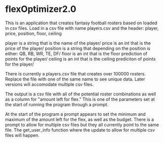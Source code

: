 # flexOptimizer2.0

This is an application that creates fantasy football rosters based on loaded in csv files.  Load in a csv file with name players.csv and the header: player, price, position, floor, ceiling

player is a string that is the name of the player/
price is an int that is the price of the player/
position is a string that depending on the position is either: QB, RB, WR, TE, DF/
floor is an int that is the floor prediction of points for the player/
ceiling is an int that is the ceiling prediciton of points for the player/

There is currently a players.csv file that creates over 100000 rosters.  Replace the file with one of the same name to see unique data.  Later versions will accomodate multiple csv files.

The output is a csv file with all of the potential roster combinations as well as a column for "amount left for flex."  This is one of the parameters set at the start of running the program through a prompt.

At the start of the program a prompt appears to set the minimum and maximum of the amount left for the flex, as well as the budget.  There is a prompt to allow for multiple csv files but they all currently point to the same file.  The get_user_info function where the update to allow for multiple csv files will happen. 
